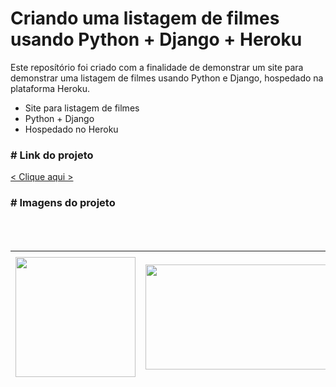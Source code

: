 # Criando uma listagem de filmes usando Python + Django + Heroku

Este reposítório foi criado com a finalidade de demonstrar um site para demonstrar uma listagem de filmes usando Python
e Django, hospedado na plataforma Heroku.

- Site para listagem de filmes
- Python + Django
- Hospedado no Heroku

### # Link do projeto

[< Clique aqui >](https://django-test-locadora.herokuapp.com/)

### # Imagens do projeto

<img style="display: block; margin-left: auto; margin-right: auto;" src="https://i.ibb.co/k6vjrQf/site.png" alt=""></img>
<br>
<img style="display: block; margin-left: auto; margin-right: auto;" src="https://i.ibb.co/dG52y1y/django-admin.png" alt=""></img>
<br>

<table style="height: 214px; width: 100%; border-collapse: collapse; margin-left: auto; margin-right: auto;" border="0">
<tbody>
<tr style="height: 214px;">
<td style="width: 33.3333%; height: 214px;"><img style="display: block; margin-left: auto; margin-right: auto;" src="https://cdn3.iconfinder.com/data/icons/logos-and-brands-adobe/512/267_Python-512.png" alt="" width="192" height="192" /></td>
<td style="width: 33.3333%; height: 214px;"><img style="display: block; margin-left: auto; margin-right: auto;" src="https://i.pinimg.com/originals/36/54/e7/3654e7e5cd4023d6a65bb172fb178be0.jpg" alt="" width="320" height="168" /></td>
<td style="width: 33.3333%; height: 214px;"><img style="display: block; margin-left: auto; margin-right: auto;" src="https://cdn.iconscout.com/icon/free/png-256/heroku-225989.png" alt="" width="206" height="206" /></td>
</tr>
</tbody>
</table>